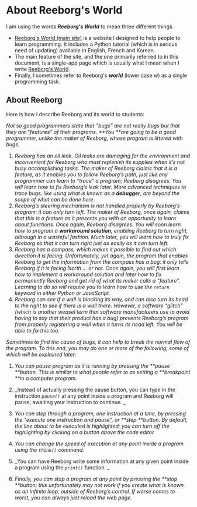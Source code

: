 # About Reeborg's World

I am using the words _**Reeborg's World**_ to mean three different things.

* [Reeborg's World \(main site\)](http://reeborg.ca) is a website I designed to help people to learn programming. It includes a Python tutorial \(which is in serious need of updating\) available in English, French and Korean. 
* The main feature of the site, and the one primarily referred to in this document, is a single-app page which is usually what I mean when I write [Reeborg's World](http://reeborg.ca/reeborg.html). 
* Finally, I sometimes refer to Reeborg's _**world**_ \(lower case _w_\) as a single programming task.

## About Reeborg

Here is how I describe Reeborg and its world to students:

_Not so good programmers state that “bugs” are not really bugs but that they are “features” of their programs. **You **are going to be a good programmer, unlike the maker of Reeborg, whose program is littered with bugs._

1. _Reeborg has an oil leak. Oil leaks are damaging for the environment and inconvenient for Reeborg who must replenish its supplies when it’s not busy accomplishing tasks. The maker of Reeborg claims that it is a feature, as it enables you to follow Reeborg’s path, just like any programmer can learn to “trace” a program; Reeborg disagrees. You will learn how to fix Reeborg’s leak later. More advanced techniques to trace bugs, like using what is known as a **debugger**, are beyond the scope of what can be done here._
2. _Reeborg’s steering mechanism is not handled properly by Reeborg’s program: it can only turn left. The maker of Reeborg, once again, claims that this is a feature as it presents you with an opportunity to learn about functions. Once again, Reeborg disagrees. You will soon learn how to program a **workaround solution**, enabling Reeborg to turn right, although in a wasteful fashion. Much later, you will learn how to truly fix Reeborg so that it can turn right just as easily as it can turn left._
3. _Reeborg has a compass, which makes it possible to find out which direction it is facing. Unfortunately, yet again, the program that enables Reeborg to get the information from the compass has a bug: it only tells Reeborg if it is facing North ... or not. Once again, you will first learn how to implement a workaround solution and later how to fix permanently Reeborg and get rid of what its maker calls a “feature”. Learning to do so will require you to learn how to use the _`return`_ keyword in either Python or JavaScript._
4. _Reeborg can see if a wall is blocking its way, and can also turn its head to the right to see if there is a wall there. However, a software “glitch” \(which is another weasel term that software manufacturers use to avoid having to say that their product has a bug\) prevents Reeborg’s program from properly registering a wall when it turns its head left. You will be able to fix this too._

_Sometimes to find the cause of bugs, it can help to break the normal flow of the program. To this end, you may do one or more of the following, some of which will be explained later:_

1. _You can pause program as it is running by pressing the **pause **button. This is similar to what people refer to as setting a **breakpoint **in a computer program._

2. _Instead of actually pressing the pause button, you can type in the instruction _`pause()`_ at any point inside a program and Reeborg will pause, awaiting your instruction to continue. _

3. _You can step through a program, one instruction at a time, by pressing the "execute one instruction and pause", or **step **button. By default, the line about to be executed is highlighted; you can turn off the highlighting by clicking on a button above the code editor._

4. _You can change the speed of execution at any point inside a program using the _`think()`_ command._
5. _You can have Reeborg write some information at any given point inside a program using the _`print()`_ function. _
6. _Finally, you can stop a program at any point by pressing the **stop **button; this unfortunately may not work if you create what is known as an infinite loop, outside of Reeborg’s control. If worse comes to worst, you can always just reload the web page._



